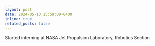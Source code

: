 ```yaml
---
layout: post
date: 2024-05-13 15:59:00-0400
inline: true
related_posts: false
---
```


Started interning at NASA Jet Propulsion Laboratory, Robotics Section
